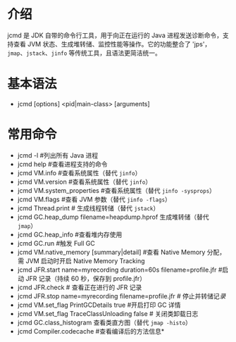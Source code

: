 # 介绍
jcmd 是 JDK 自带的命令行工具，用于向正在运行的 Java 进程发送诊断命令，支持查看 JVM 状态、生成堆转储、监控性能等操作。它的功能整合了 'jps'，`jmap`、`jstack`、`jinfo` 等传统工具，且语法更简洁统一。

# 基本语法
- jcmd [options] <pid|main-class> <command> [arguments]

# 常用命令
- jcmd -l #列出所有 Java 进程
- jcmd <pid> help #查看进程支持的命令
- jcmd <pid> VM.info #查看系统属性（替代 `jinfo`）
- jcmd <pid> VM.version #查看系统属性（替代 `jinfo`）
- jcmd <pid> VM.system_properties #查看系统属性（替代 `jinfo -sysprops`）
- jcmd <pid> VM.flags  #查看 JVM 参数（替代 `jinfo -flags`）
- jcmd <pid> Thread.print # 生成线程转储（替代 `jstack`）
- jcmd <pid> GC.heap_dump filename=heapdump.hprof 生成堆转储（替代 `jmap`）
- jcmd <pid> GC.heap_info #查看堆内存使用
- jcmd <pid> GC.run #触发 Full GC
- jcmd <pid> VM.native_memory [summary|detail] #查看 Native Memory 分配，需 JVM 启动时开启 Native Memory Tracking
- jcmd <pid> JFR.start name=myrecording duration=60s filename=profile.jfr #启动 JFR 记录（持续 60 秒，保存到 profile.jfr）
- jcmd <pid> JFR.check # 查看正在进行的 JFR 记录
- jcmd <pid> JFR.stop name=myrecording filename=profile.jfr # 停止并转储记*录*
- jcmd <pid> VM.set_flag PrintGCDetails true #开启打印 GC 详情
- jcmd <pid> VM.set_flag TraceClassUnloading false # 关闭类卸载日志
- jcmd <pid> GC.class_histogram 查看类直方图（替代 `jmap -histo`）
- jcmd <pid> Compiler.codecache #查看编译后的方法信息*

